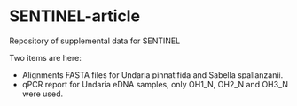# SENTINEL-article
Repository of supplemental data for SENTINEL

Two items are here:

* Alignments FASTA files for Undaria pinnatifida and Sabella spallanzanii.
* qPCR report for Undaria eDNA samples, only OH1_N, OH2_N and OH3_N were used.
